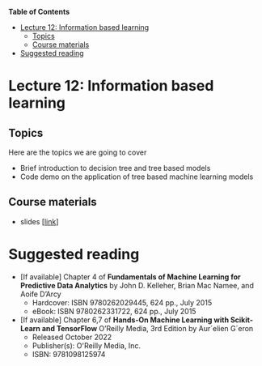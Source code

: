
**Table of Contents**
- [Lecture 12: Information based learning](#lecture-12-information-based-learning)
  - [Topics](#topics)
  - [Course materials](#course-materials)
- [Suggested reading](#suggested-reading)

# Lecture 12: Information based learning

## Topics
Here are the topics we are going to cover
* Brief introduction to decision tree and tree based models
* Code demo on the application of tree based machine learning models

## Course materials
* slides [[link](https://docs.google.com/presentation/d/1Ggp7qTv5DMprJZgkwNAF92dvv1Apbx5kYWVKni2ty6w/edit#slide=id.p)]

# Suggested reading
* [If available] Chapter 4 of **Fundamentals of Machine Learning for Predictive Data Analytics** by John D. Kelleher, Brian Mac Namee, and Aoife D’Arcy
  * Hardcover: ISBN 9780262029445, 624 pp., July 2015
  * eBook:  ISBN 9780262331722, 624 pp., July 2015
* [If available] Chapter 6,7 of **Hands-On Machine Learning with Scikit-Learn and TensorFlow** O’Reilly Media, 3rd Edition by Aur´elien G´eron
  * Released October 2022
  * Publisher(s): O'Reilly Media, Inc.
  * ISBN: 9781098125974